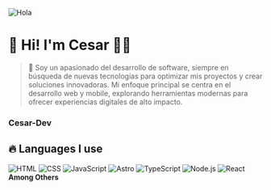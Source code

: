 
![Hola](https://drive.google.com/uc?export=view&id=1t_cRmi9dY3KV4NP3yX1lttq75KpQntzz)

# 👋 Hi! I'm Cesar 🧑‍💻

> 🚀 Soy un apasionado del desarrollo de software, siempre en búsqueda de nuevas tecnologías para optimizar mis proyectos y crear soluciones innovadoras. Mi enfoque principal se centra en el desarrollo web y mobile, explorando herramientas modernas para ofrecer experiencias digitales de alto impacto.

### Cesar-Dev

## 🔥 Languages I use
![HTML](https://img.shields.io/badge/HTML-90%25-brightgreen) 
![CSS](https://img.shields.io/badge/CSS-80%25-blue) 
![JavaScript](https://img.shields.io/badge/JavaScript-75%25-yellow) 
![Astro](https://img.shields.io/badge/Astro-60%25-purple) 
![TypeScript](https://img.shields.io/badge/TypeScript-60%25-blue) 
![Node.js](https://img.shields.io/badge/Node.js-20%25-green) 
![React](https://img.shields.io/badge/React-40%25-lightblue) 
**Among Others**
